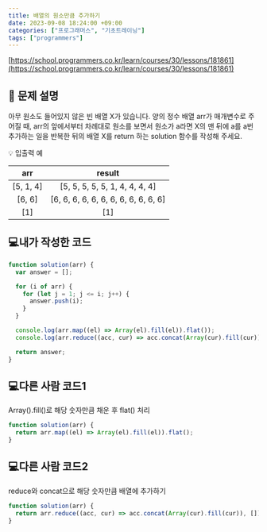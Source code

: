 ```yaml
---
title: 배열의 원소만큼 추가하기
date: 2023-09-08 18:24:00 +09:00
categories: ["프로그래머스", "기초트레이닝"]
tags: ["programmers"]
---
```


[https://school.programmers.co.kr/learn/courses/30/lessons/181861](https://school.programmers.co.kr/learn/courses/30/lessons/181861)

## 📔 문제 설명

아무 원소도 들어있지 않은 빈 배열 X가 있습니다. 양의 정수 배열 arr가 매개변수로 주어질 때, arr의 앞에서부터 차례대로 원소를 보면서 원소가 a라면 X의 맨 뒤에 a를 a번 추가하는 일을 반복한 뒤의 배열 X를 return 하는 solution 함수를 작성해 주세요.

💡 입출력 예

|    arr    |                result                |
| :-------: | :----------------------------------: |
| [5, 1, 4] |    [5, 5, 5, 5, 5, 1, 4, 4, 4, 4]    |
|  [6, 6]   | [6, 6, 6, 6, 6, 6, 6, 6, 6, 6, 6, 6] |
|    [1]    |                 [1]                  |

## 💻내가 작성한 코드

```js
function solution(arr) {
  var answer = [];

  for (i of arr) {
    for (let j = 1; j <= i; j++) {
      answer.push(i);
    }
  }

  console.log(arr.map((el) => Array(el).fill(el)).flat());
  console.log(arr.reduce((acc, cur) => acc.concat(Array(cur).fill(cur)), []));

  return answer;
}
```

## 💻다른 사람 코드1

Array().fill()로 해당 숫자만큼 채운 후 flat() 처리

```js
function solution(arr) {
  return arr.map((el) => Array(el).fill(el)).flat();
}
```

## 💻다른 사람 코드2

reduce와 concat으로 해당 숫자만큼 배열에 추가하기

```js
function solution(arr) {
  return arr.reduce((acc, cur) => acc.concat(Array(cur).fill(cur)), []);
}
```
